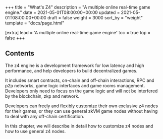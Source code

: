 +++
title = "What's Z4"
description = "A multiple online real-time game engine."
date = 2021-05-01T08:00:00+00:00
updated = 2021-05-01T08:00:00+00:00
draft = false
weight = 3000
sort_by = "weight"
template = "docs/page.html"

[extra]
lead = 'A multiple online real-time game engine'
toc = true
top = false
+++

## Contents
The z4 engine is a development framework for low latency and high performance, and help developers to build decentralized games.

It includes smart contracts, on-chain and off-chain interactions, RPC and p2p networks, game logic interfaces and game rooms management. Developers only need to focus on the game logic and will not be interfered by the blockchain, zkp and network.

Developers can freely and flexibly customize their own exclusive z4 nodes for their games, or they can use general zkVM game nodes without having to deal with any off-chain certification.

In this chapter, we will describe in detail how to customize z4 nodes and how to use general z4 nodes.

